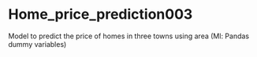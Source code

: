 # Home_price_prediction003
Model to predict the price of homes in three towns using area (Ml: Pandas dummy variables)
